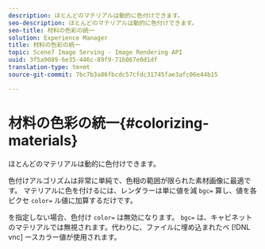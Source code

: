 ```yaml
---
description: ほとんどのマテリアルは動的に色付けできます。
seo-description: ほとんどのマテリアルは動的に色付けできます。
seo-title: 材料の色彩の統一
solution: Experience Manager
title: 材料の色彩の統一
topic: Scene7 Image Serving - Image Rendering API
uuid: 3f5a9089-6e35-446c-89f9-71b067e0d1df
translation-type: tm+mt
source-git-commit: 7bc7b3a86fbcdc57cfdc31745fae3afc06e44b15

---
```



# 材料の色彩の統一{#colorizing-materials}

ほとんどのマテリアルは動的に色付けできます。

色付けアルゴリズムは非常に単純で、色相の範囲が限られた素材画像に最適です。 マテリアルに色を付けるには、レンダラーは単に値を減 `bgc=` 算し、値を各ピクセ `color=` ル値に加算するだけです。

を指定しない場合、色付け `color=` は無効になります。 `bgc=` は、キャビネットのマテリアルでは無視されます。代わりに、ファイルに埋め込まれたベ [!DNL vnc] ースカラー値が使用されます。
